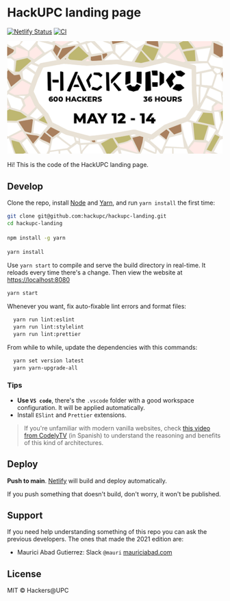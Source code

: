 # HackUPC landing page

[![Netlify Status](https://api.netlify.com/api/v1/badges/bb959f3f-1a5f-479e-80ec-d1f0c2ace501/deploy-status)](https://app.netlify.com/sites/hackupc/deploys)
[![CI](https://github.com/hackupc/hackupc-landing/actions/workflows/ci.yml/badge.svg?branch=main)](https://github.com/hackupc/hackupc-landing/actions/workflows/ci.yml)

![HackUPC landing preview](src/assets/ogimage.png)

Hi! This is the code of the HackUPC landing page.

## Develop

Clone the repo, install [Node](https://nodejs.org/en/download/) and [Yarn](https://yarnpkg.com/), and run `yarn install` the first time:

```sh
git clone git@github.com:hackupc/hackupc-landing.git
cd hackupc-landing

npm install -g yarn

yarn install
```

Use `yarn start` to compile and serve the build directory in real-time. It reloads every time there's a change. Then view the website at [https://localhost:8080](https://localhost:8080)

```sh
yarn start
```

Whenever you want, fix auto-fixable lint errors and format files:

```sh
  yarn run lint:eslint
  yarn run lint:stylelint
  yarn run lint:prettier
```

From while to while, update the dependencies with this commands:

```sh
  yarn set version latest
  yarn yarn-upgrade-all
```

### Tips

- **Use `VS code`**, there's the `.vscode` folder with a good workspace configuration. It will be applied automatically.
- Install `ESlint` and `Prettier` extensions.

> If you're unfamiliar with modern vanilla websites, check [this video from CodelyTV](https://youtu.be/ZMBh6n3KWhY) (in Spanish) to understand the reasoning and benefits of this kind of architectures.

## Deploy

**Push to main**. [Netlify](https://app.netlify.com/sites/hackupc) will build and deploy automatically.

If you push something that doesn't build, don't worry, it won't be published.

## Support

If you need help understanding something of this repo you can ask the previous developers. The ones that made the 2021 edition are:

- Maurici Abad Gutierrez: Slack `@mauri` [mauriciabad.com](https://mauriciabad.com/)

## License

MIT © Hackers@UPC
